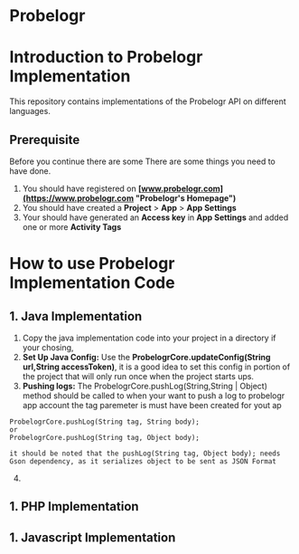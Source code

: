 # Probelogr

# Introduction to Probelogr Implementation

This repository contains implementations of the Probelogr API on different languages.

## Prerequisite
Before you continue there are some There are some things you need to have done.
1. You should have registered on __[www.probelogr.com](https://www.probelogr.com "Probelogr's Homepage")__
2. You should have created a __Project__ > __App__ > __App Settings__
3. Your should have generated an __Access key__ in __App Settings__ and added one or more __Activity Tags__


# How to use Probelogr Implementation Code

## 1. Java Implementation
1.  Copy the java implementation code into your project in a directory if your chosing,
2.  __Set Up Java Config:__ Use the __ProbelogrCore.updateConfig(String url,String accessToken)__, it is a good idea to set this config in portion of the project that will only run once when the project starts ups.
3. __Pushing logs:__ The ProbelogrCore.pushLog(String,String | Object) method should be called to when your want to push a log to probelogr app account
the tag paremeter is must have been created for yout ap
```
ProbelogrCore.pushLog(String tag, String body);
or
ProbelogrCore.pushLog(String tag, Object body);

it should be noted that the pushLog(String tag, Object body); needs Gson dependency, as it serializes object to be sent as JSON Format
```
4. 
  
  
## 1. PHP Implementation

## 1. Javascript Implementation
